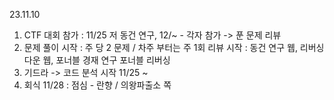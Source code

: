 23.11.10

1. CTF 대회 참가 : 11/25 저 동건 연구, 12/~  - 각자 참가 -> 푼 문제 리뷰 
2. 문제 풀이 시작 : 주 당 2 문제 / 차주 부터는 주 1회 리뷰 시작 : 동건 연구 웹, 리버싱 다운 웹, 포너블 경재 연구 포너블 리버싱 
3. 기드라 -> 코드 분석 시작 11/25 ~ 
4. 회식 11/28 : 점심 - 란향 / 의왕파출소 쪽

